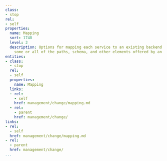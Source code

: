 ```yaml
---
class:
- stop
rel:
- self
properties:
  name: Mapping
  sort: 1748
  level: 3
  description: Options for mapping each service to an existing backend service, binding
    some or all of the paths, schema, and other elements offered by an existing services.
entities:
- class:
  - stop
  rel:
  - self
  properties:
    name: Mapping
  links:
  - rel:
    - self
    href: management/change/mapping.md
  - rel:
    - parent
    href: management/change/
links:
- rel:
  - self
  href: management/change/mapping.md
- rel:
  - parent
  href: management/change/
...
```

